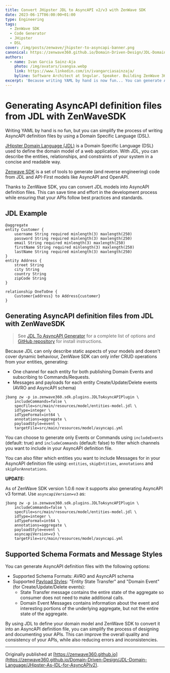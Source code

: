 ```yaml
---
title: Convert JHipster JDL to AsyncAPI v2/v3 with ZenWave SDK
date: 2023-06-17T06:00:00+01:00
type: Engineering
tags:
  - ZenWave SDK
  - Code Generator
  - JHipster
  - DSL
cover: /img/posts/zenwave/jhipster-to-asyncapi-banner.png
canonical: https://zenwave360.github.io/Domain-Driven-Design/JDL-Domain-Language/JHipster-As-IDL-for-AsyncAPIv2
authors:
  - name: Ivan Garcia Sainz-Aja
    photo: /img/avatars/ivangsa.webp
    link: https://www.linkedin.com/in/ivangarciasainzaja/
    byline: Software Architect at Sngular. Speaker. Building ZenWave 360º
excerpt: 'Because writing YAML by hand is now fun... You can generate AsyncAPI v2/v3 from  JHipster JDL models with ZenWave SDK.'
---
```


# Generating AsyncAPI definition files from JDL with ZenWaveSDK

Writing YAML by hand is no fun, but you can simplify the process of writing AsyncAPI definition files by using a Domain Specific Language (DSL).

[JHipster Domain Language (JDL)](https://www.jhipster.tech/jdl/intro) is a Domain Specific Language (DSL) used to define the domain model of a web application. With JDL, you can describe the entities, relationships, and constraints of your system in a concise and readable way.

[Zenwave SDK](https://zenwave360.github.io/zenwave-sdk/) is a set of tools to generate (and reverse engineering) code from JDL and API-First models like AsyncAPI and OpenAPI.

Thanks to ZenWave SDK, you can convert JDL models into AsyncAPI definition files. This can save time and effort in the development process while ensuring that your APIs follow best practices and standards.

## JDL Example

```jdl
@aggregate
entity Customer {
    username String required minlength(3) maxlength(250)
    password String required minlength(3) maxlength(250)
    email String required minlength(3) maxlength(250)
    firstName String required minlength(3) maxlength(250)
    lastName String required minlength(3) maxlength(250)
}
entity Address {
    street String
    city String
    country String
    zipCode String
}

relationship OneToOne {
    Customer{address} to Address{customer}
}
```


## Generating AsyncAPI definition files from JDL with ZenWaveSDK

> See [JDL To AsyncAPI Generator](https://zenwave360.github.io/zenwave-sdk/plugins/jdl-to-asyncapi/) for a complete list of options and [GitHub repository](https://github.com/zenwave360/zenwave-sdk) for install instructions.

Because JDL can only describe static aspects of your models and doesn't cover dynamic behaviour, ZenWave SDK can only infer CRUD operations from your entities, generating:

- One channel for each entity for both publishing Domain Events and subscribing to Commands/Requests.
- Messages and payloads for each entity Create/Update/Delete events (AVRO and AsyncAPI schema)

```shell
jbang zw -p io.zenwave360.sdk.plugins.JDLToAsyncAPIPlugin \
    includeCommands=false \
    specFile=src/main/resources/model/entities-model.jdl \
    idType=integer \
    idTypeFormat=int64 \
    annotations=aggregate \
    payloadStyle=event \
    targetFile=src/main/resources/model/asyncapi.yml
```

You can choose to generate only Events or Commands using `includeEvents`  (default: true) and `includeCommands` (default: false) to filter which channels you want to include in your AsyncAPI definition file.

You can also filter which entities you want to include Messages for in your AsyncAPI definition file using: `entities`, `skipEntities`, `annotations` and `skipForAnnotations`.

**UPDATE:**

As of ZenWave SDK version 1.0.6 now it supports also generating AsyncAPI v3 format. Use `asyncapiVersion=v3` as:

```shell
jbang zw -p io.zenwave360.sdk.plugins.JDLToAsyncAPIPlugin \
    includeCommands=false \
    specFile=src/main/resources/model/entities-model.jdl \
    idType=integer \
    idTypeFormat=int64 \
    annotations=aggregate \
    payloadStyle=event \
    asyncapiVersion=v3 \
    targetFile=src/main/resources/model/asyncapi.yml
```

## Supported Schema Formats and Message Styles

You can generate AsyncAPI definition files with the following options:

- Supported Schema Formats: AVRO and AsyncAPI schema
- Supported [Payload Styles](https://zenwave360.github.io/Event-Driven-Architectures/API-First-with-AsyncAPI#different-styles-of-message-payloads): "Entity State Transfer" and "Domain Event" (for Create/Update/Delete events):
  - State Transfer message contains the entire state of the aggregate so consumer does not need to make additional calls.
  - Domain Event Messages contains information about the event and interesting portions of the underlying aggregate, but not the entire state of the aggregate.

By using JDL to define your domain model and ZenWave SDK to convert it into an AsyncAPI definition file, you can simplify the process of designing and documenting your APIs. This can improve the overall quality and consistency of your APIs, while also reducing errors and inconsistencies.

---
Originally published at [https://zenwave360.github.io](https://zenwave360.github.io/Domain-Driven-Design/JDL-Domain-Language/JHipster-As-IDL-for-AsyncAPIv2).